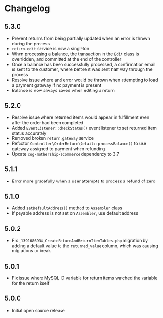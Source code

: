 # Changelog

## 5.3.0

- Prevent returns from being partially updated when an error is thrown during the process
- `return.edit` service is now a singleton
- When processing a balance, the transaction in the `Edit` class is overridden, and committed at the end of the controller
- Once a balance has been successfully processed, a confirmation email is sent to the customer, where before it was sent half way through the process
- Resolve issue where and error would be thrown when attempting to load a payment gateway if no payment is present
- Balance is now always saved when editing a return

## 5.2.0

- Resolve issue where returned items would appear in fulfillment even after the order had been completed
- Added `EventListener::checkStatus()` event listener to set returned item status accurately
- Removed broken `return.gateway` service
- Refactor `Controller\OrderReturn\Detail::processBalance()` to use gateway assigned to payment when refunding
- Update `cog-mothership-ecommerce` dependency to 3.7

## 5.1.1

- Error more gracefully when a user attempts to process a refund of zero

## 5.1.0

- Added `setDefaultAddress()` method to `Assembler` class
- If payable address is not set on `Assembler`, use default address

## 5.0.2

- Fix `_1391686934_CreateReturnAndReturnItemTables.php` migration by adding a default value to the `returned_value` column, which was causing migrations to break

## 5.0.1

- Fix issue where MySQL ID variable for return items watched the variable for the return itself

## 5.0.0

- Initial open source release